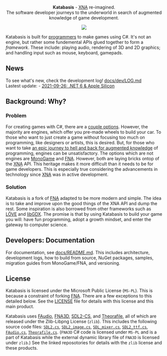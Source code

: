 <p align="center">
  <b>Katabasis</b> - <a href=https://en.wikipedia.org/wiki/Microsoft_XNA>XNA</a> re-imagined.</br>The software developer journeys to the underworld in search of augmented knowledge of game development.</a>
</p>
<p align="center">
    <img src="https://github.com/lithiumtoast/katabasis/actions/workflows/develop.yml/badge.svg" />
</p>

Katabasis is built for [programmers](https://en.wikipedia.org/wiki/Programmer) to make games using C#. It's not an engine, but rather some fundemental APIs glued together to form a *framework*. These include: playing audio, rendering of 3D and 2D graphics; and handling input such as mouse, keyboard, gamepads.

## News

To see what's new, check the development log! [docs/dev/LOG.md](docs/dev/LOG.md)  
Lastest update: - [2021-09-26: .NET 6 & Apple Silicon](docs/dev/2021-09-26-net6-apple-silicon.md)

## Background: Why?

### Problem

For creating games with C#, there are a [couple options](https://dotnet.microsoft.com/apps/games/engines). However, the majority are engines, which offer you pre-made wheels to build your car. To those who want to just create a game without focusing too much on programming, like designers or artists, this is desired. But, for those who want to take [an epic journey to hell and back for augmented knowledge](https://en.wikipedia.org/wiki/Katabasis#Trip_into_the_underworld) of programming, engines can be unsatisfactory. The options which are not engines are [MonoGame](https://github.com/MonoGame/MonoGame) and [FNA](https://github.com/FNA-XNA/FNA). However, both are laying bricks ontop of the [XNA](https://en.wikipedia.org/wiki/Microsoft_XNA) API. This heritage makes it more difficult than it needs to be for game developers. This is especially true considering the advancements in technology since [XNA](https://en.wikipedia.org/wiki/Microsoft_XNA) was in active development.

### Solution

Katabasis is a fork of [FNA](https://github.com/FNA-XNA/FNA) adapted to be more modern and simple. The idea is to take and improve upon the good things of the XNA API and dump the rest. Some inspiration is also borrowed from other frameworks such as [LÖVE](https://love2d.org) and [libGDX](https://libgdx.badlogicgames.com). The promise is that by using Katabasis to build your game you will: have fun programming, adopt a growth mindset, and enter the gateway to computer science.

## Developers: Documentation

For documentation, see [docs/README.md](docs/README.md). This includes architecture, development logs, how to build from source, NuGet packages, samples, migration guides from MonoGame/FNA, and versioning.

## License

Katabasis is licensed under the Microsoft Public License (`MS-PL`). This is because a constraint of forking [FNA](https://github.com/FNA-XNA/FNA). There are a few exceptions to this detailed below. See the [LICENSE](LICENSE) file for details with this license and this main product.

Katabasis uses [FAudio](https://github.com/FNA-XNA/FAudio), [FNA3D](https://github.com/FNA-XNA/FNA3D), [SDL2-CS](https://github.com/flibitijibibo/SDL2-CS), and [Theorafile](https://github.com/FNA-XNA/Theorafile), all of which are released under the Zlib-Libpng License (`zlib`). This includes the following source code files: [`SDL2.cs`](src/dotnet/projects/production/Katabasis.Framework/SDL2/SDL2.cs), [`SDL2_image.cs`](src/dotnet/projects/production/Katabasis.Framework/SDL2/SDL2_image.cs), [`SDL_mixer.cs`](src/dotnet/projects/production/Katabasis.Framework/SDL2/SDL2_mixer.cs), [`SDL2_ttf.cs`](src/dotnet/projects/production/Katabasis.Framework/SDL2/SDL2_ttf.cs), [`FAudio.cs`](src/dotnet/projects/production/Katabasis.Framework/FAudio.cs), [`Theorafile.cs`](src/dotnet/projects/production/Katabasis.Framework/Theorafile.cs). (`FNA3D` C# code is licensed under `MS-PL` and is a part of Katabasis while the external dynamic library file of `FNA3D` is licensed under `zlib`.) See the linked reposotories for details with the `zlib` license and these products.
